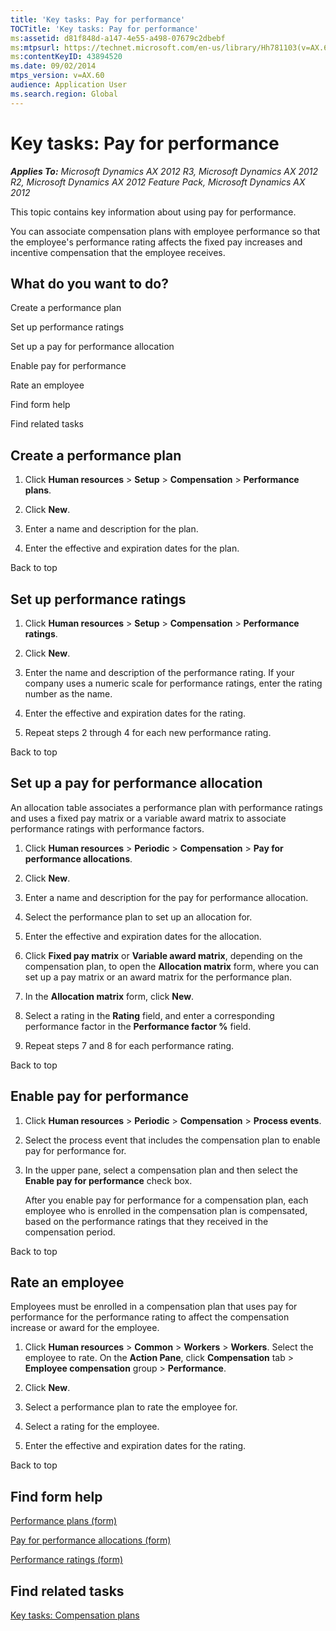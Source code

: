 ```yaml
---
title: 'Key tasks: Pay for performance'
TOCTitle: 'Key tasks: Pay for performance'
ms:assetid: d81f848d-a147-4e55-a498-07679c2dbebf
ms:mtpsurl: https://technet.microsoft.com/en-us/library/Hh781103(v=AX.60)
ms:contentKeyID: 43894520
ms.date: 09/02/2014
mtps_version: v=AX.60
audience: Application User
ms.search.region: Global
---
```


# Key tasks: Pay for performance 


_**Applies To:** Microsoft Dynamics AX 2012 R3, Microsoft Dynamics AX 2012 R2, Microsoft Dynamics AX 2012 Feature Pack, Microsoft Dynamics AX 2012_

This topic contains key information about using pay for performance.

You can associate compensation plans with employee performance so that the employee's performance rating affects the fixed pay increases and incentive compensation that the employee receives.

## What do you want to do?

Create a performance plan

Set up performance ratings

Set up a pay for performance allocation

Enable pay for performance

Rate an employee

Find form help

Find related tasks

 

## Create a performance plan

1.  Click **Human resources** \> **Setup** \> **Compensation** \> **Performance plans**.

2.  Click **New**.

3.  Enter a name and description for the plan.

4.  Enter the effective and expiration dates for the plan.

Back to top

 

## Set up performance ratings

1.  Click **Human resources** \> **Setup** \> **Compensation** \> **Performance ratings**.

2.  Click **New**.

3.  Enter the name and description of the performance rating. If your company uses a numeric scale for performance ratings, enter the rating number as the name.

4.  Enter the effective and expiration dates for the rating.

5.  Repeat steps 2 through 4 for each new performance rating.

Back to top

 

## Set up a pay for performance allocation

An allocation table associates a performance plan with performance ratings and uses a fixed pay matrix or a variable award matrix to associate performance ratings with performance factors.

1.  Click **Human resources** \> **Periodic** \> **Compensation** \> **Pay for performance allocations**.

2.  Click **New**.

3.  Enter a name and description for the pay for performance allocation.

4.  Select the performance plan to set up an allocation for.

5.  Enter the effective and expiration dates for the allocation.

6.  Click **Fixed pay matrix** or **Variable award matrix**, depending on the compensation plan, to open the **Allocation matrix** form, where you can set up a pay matrix or an award matrix for the performance plan.

7.  In the **Allocation matrix** form, click **New**.

8.  Select a rating in the **Rating** field, and enter a corresponding performance factor in the **Performance factor %** field.

9.  Repeat steps 7 and 8 for each performance rating.

Back to top

 

## Enable pay for performance

1.  Click **Human resources** \> **Periodic** \> **Compensation** \> **Process events**.

2.  Select the process event that includes the compensation plan to enable pay for performance for.

3.  In the upper pane, select a compensation plan and then select the **Enable pay for performance** check box.
    
    After you enable pay for performance for a compensation plan, each employee who is enrolled in the compensation plan is compensated, based on the performance ratings that they received in the compensation period.

Back to top

 

## Rate an employee

Employees must be enrolled in a compensation plan that uses pay for performance for the performance rating to affect the compensation increase or award for the employee.

1.  Click **Human resources** \> **Common** \> **Workers** \> **Workers**. Select the employee to rate. On the **Action Pane**, click **Compensation** tab \> **Employee compensation** group \> **Performance**.

2.  Click **New**.

3.  Select a performance plan to rate the employee for.

4.  Select a rating for the employee.

5.  Enter the effective and expiration dates for the rating.

Back to top

## Find form help

[Performance plans (form)](https://technet.microsoft.com/en-us/library/hh781096\(v=ax.60\))

[Pay for performance allocations (form)](https://technet.microsoft.com/en-us/library/hh781104\(v=ax.60\))

[Performance ratings (form)](https://technet.microsoft.com/en-us/library/hh781109\(v=ax.60\))

## Find related tasks

[Key tasks: Compensation plans](key-tasks-compensation-plans.md)

  


